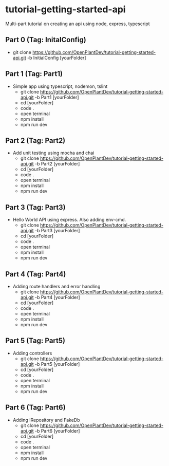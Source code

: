 # tutorial-getting-started-api
Multi-part tutorial on creating an api using node, express, typescript

## Part 0 (Tag: InitalConfig)
  * git clone https://github.com/OpenPlantDev/tutorial-getting-started-api.git -b InitialConfig [yourFolder]

## Part 1 (Tag: Part1)
  * Simple app using typescript, nodemon, tslint
    * git clone https://github.com/OpenPlantDev/tutorial-getting-started-api.git -b Part1 [yourFolder]
    * cd [yourFolder]
    * code .
    * open terminal
    * npm install
    * npm run dev

## Part 2 (Tag: Part2)
  * Add unit testing using mocha and chai
    * git clone https://github.com/OpenPlantDev/tutorial-getting-started-api.git -b Part2 [yourFolder]
    * cd [yourFolder]
    * code .
    * open terminal
    * npm install
    * npm run dev

## Part 3 (Tag: Part3)
  * Hello World API using express. Also adding env-cmd.
    * git clone https://github.com/OpenPlantDev/tutorial-getting-started-api.git -b Part3 [yourFolder]
    * cd [yourFolder]
    * code .
    * open terminal
    * npm install
    * npm run dev

## Part 4 (Tag: Part4)
  * Adding route handlers and error handling
    * git clone https://github.com/OpenPlantDev/tutorial-getting-started-api.git -b Part4 [yourFolder]
    * cd [yourFolder]
    * code .
    * open terminal
    * npm install
    * npm run dev

## Part 5 (Tag: Part5)
  * Adding controllers
    * git clone https://github.com/OpenPlantDev/tutorial-getting-started-api.git -b Part5 [yourFolder]
    * cd [yourFolder]
    * code .
    * open terminal
    * npm install
    * npm run dev

## Part 6 (Tag: Part6)
  * Adding IRepository and FakeDb
    * git clone https://github.com/OpenPlantDev/tutorial-getting-started-api.git -b Part6 [yourFolder]
    * cd [yourFolder]
    * code .
    * open terminal
    * npm install
    * npm run dev


